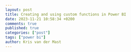 ```yaml
---
layout: post
title: Creating and using custom functions in Power BI
date: 2023-11-21 10:58:34 +0200
comments: true
published: true
categories: ["post"]
tags: ["power bi"]
author: Kris van der Mast
---
```

